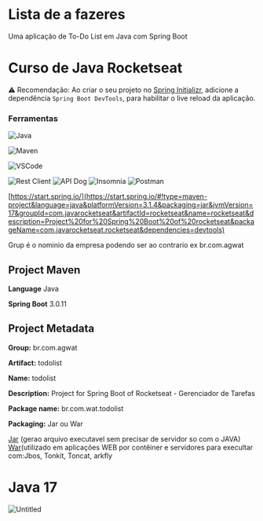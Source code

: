 # Lista de a fazeres
Uma aplicação de To-Do List em Java com Spring Boot
# Curso de Java Rocketseat

⚠️ Recomendação: Ao criar o seu projeto no [Spring Initializr](https://start.spring.io/), adicione a dependência `Spring Boot DevTools`, para habilitar o live reload da aplicação.

### Ferramentas


![Java](https://img.shields.io/badge/Java-000?style=for-the-badge&logo=java&logoColor=c456ce) 

![Maven](https://img.shields.io/badge/Maven-000?style=for-the-badge&logo=maven&logoColor=c456ce)

![VSCode](https://img.shields.io/badge/VSCode-000?style=for-the-badge&logo=vscode&logoColor=c456ce)

![Rest Client](https://img.shields.io/badge/RestClient-000?style=for-the-badge&logo=restclient&logoColor=c456ce)   ![API Dog](https://img.shields.io/badge/APIDog-000?style=for-the-badge&logo=apidog&logoColor=c456ce) ![Insomnia](https://img.shields.io/badge/Insomnia-000?style=for-the-badge&logo=insomnia&logoColor=c456ce) ![Postman](https://img.shields.io/badge/Postman-000?style=for-the-badge&logo=postman&logoColor=c456ce) 


[https://start.spring.io/](https://start.spring.io/#!type=maven-project&language=java&platformVersion=3.1.4&packaging=jar&jvmVersion=17&groupId=com.javarocketseat&artifactId=rocketseat&name=rocketseat&description=Project%20for%20Spring%20Boot%20of%20rocketseat&packageName=com.javarocketseat.rocketseat&dependencies=devtools)

Grup é o nominio da empresa podendo ser ao contrario ex br.com.agwat

## **Project** Maven

**Language** Java

**Spring Boot** 3.0.11


## **Project Metadata**

**Group:** br.com.agwat

**Artifact:** todolist

**Name:** todolist

**Description:** Project for Spring Boot of Rocketseat - Gerenciador de Tarefas

**Package name:**  br.com.wat.todolist

**Packaging:** Jar ou War

[Jar](https://start.spring.io/) (gerao arquivo executavel sem precisar de servidor so com o JAVA)
[War](https://start.spring.io/)(utilizado em aplicações WEB por contêiner e servidores para execultar com:Jbos, Tonkit, Toncat, arkfly

# **Java 17**

![Untitled](https://github.com/PaulaSena/todolist/assets/45314696/e8da2f4f-45cd-4691-9963-cc32267197e3)
